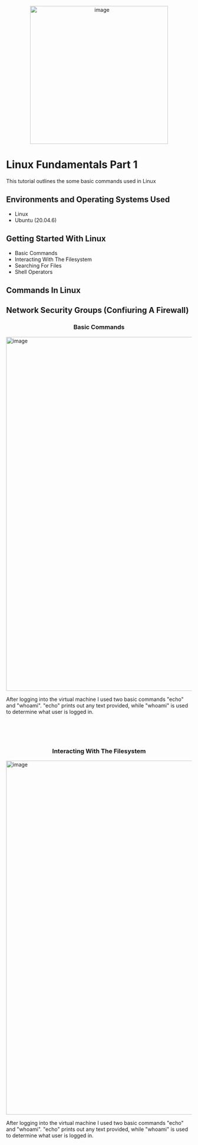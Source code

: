 <p align="center">
<img width="374" alt="image" src="https://github.com/user-attachments/assets/2bcf3f83-1e24-4184-88d9-88daa81431fd">
</p>

<h1>Linux Fundamentals Part 1</h1>
This tutorial outlines the some basic commands used in Linux<br />



<h2>Environments and Operating Systems Used</h2>

- Linux
- Ubuntu (20.04.6)
 

<h2>Getting Started With Linux</h2>

- Basic Commands
- Interacting With The Filesystem
- Searching For Files
- Shell Operators

<h2>Commands In Linux</h2>

<h2>Network Security Groups (Confiuring A Firewall)</h2>

<h3 align="center">Basic Commands</h3>
<img width="959" alt="image" src="https://github.com/user-attachments/assets/224982ff-78c4-4098-b866-09b2343d41fb">
</p>
<p>
After logging into the virtual machine I used two basic commands "echo" and "whoami". "echo" prints out any text provided, while "whoami" is used to determine what user is logged in. 
</p>
<br>
<br>
<br />

<h3 align="center">Interacting With The Filesystem</h3>
<img width="959" alt="image" src="https://github.com/user-attachments/assets/224982ff-78c4-4098-b866-09b2343d41fb">
</p>
<p>
After logging into the virtual machine I used two basic commands "echo" and "whoami". "echo" prints out any text provided, while "whoami" is used to determine what user is logged in. 
</p>
<br>
<br>
<br />
